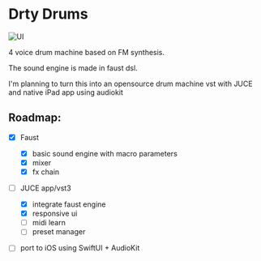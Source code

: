 # Drty Drums

![UI](https://user-images.githubusercontent.com/117757392/204138197-53937dc8-2d7c-46de-9a02-0904e70a4481.png)

4 voice drum machine based on FM synthesis.

The sound engine is made in faust dsl.

I'm planning to turn this into an opensource drum machine vst with JUCE and native iPad app using audiokit

## Roadmap:
- [x] Faust
  - [x] basic sound engine with macro parameters
  - [x] mixer
  - [x] fx chain
- [ ] JUCE app/vst3
  - [x] integrate faust engine
  - [x] responsive ui
  - [ ] midi learn
  - [ ] preset manager
- [ ] port to iOS using SwiftUI + AudioKit 

